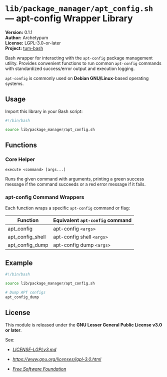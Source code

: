 # `lib/package_manager/apt_config.sh` — apt-config Wrapper Library

**Version:** 0.1.1  
**Author:** Archetypum  
**License:** LGPL-3.0-or-later  
**Project:** [tum-bash](https://github.com/Archetypum/tum-bash.git)

Bash wrapper for interacting with the `apt-config` package management utility. Provides convenient functions to run common `apt-config` commands with standardized success/error output and execution logging.

`apt-config` is commonly used on **Debian GNU/Linux**-based operating systems.

## Usage

Import this library in your Bash script:

```bash
#!/bin/bash

source lib/package_manager/apt_config.sh
```

## Functions

### Core Helper

`execute <command> [args...]`

Runs the given command with arguments, printing a green success message if the command succeeds or a red error message if it fails.

### apt-config Command Wrappers

Each function wraps a specific `apt-config` command or flag:

| **Function**         | **Equivalent `apt-config` command** |
|----------------------|-------------------------------------|
| apt_config           | apt-config `<args>`                 |
| apt_config_shell     | apt-config shell `<args>`           |
| apt_config_dump      | apt-config dump `<args>`            |

## Example

```bash
#!/bin/bash

source lib/package_manager/apt_config.sh

# Dump APT configs
apt_config_dump
```

## License

This module is released under the **GNU Lesser General Public License v3.0 or later**.

See:

- [_LICENSE-LGPLv3.md_](https://github.com/Archetypum/tum-bash/blob/master/LICENSE-LGPLv3.md)

- _https://www.gnu.org/licenses/lgpl-3.0.html_

- [_Free Software Foundation_](https://www.fsf.org/)

